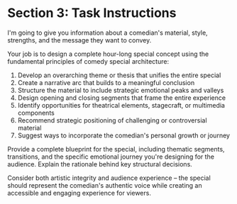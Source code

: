# Section 3: Task Instructions

I'm going to give you information about a comedian's material, style, strengths, and the message they want to convey.

Your job is to design a complete hour-long special concept using the fundamental principles of comedy special architecture:

1. Develop an overarching theme or thesis that unifies the entire special
2. Create a narrative arc that builds to a meaningful conclusion
3. Structure the material to include strategic emotional peaks and valleys
4. Design opening and closing segments that frame the entire experience
5. Identify opportunities for theatrical elements, stagecraft, or multimedia components
6. Recommend strategic positioning of challenging or controversial material
7. Suggest ways to incorporate the comedian's personal growth or journey

Provide a complete blueprint for the special, including thematic segments, transitions, and the specific emotional journey you're designing for the audience. Explain the rationale behind key structural decisions.

Consider both artistic integrity and audience experience – the special should represent the comedian's authentic voice while creating an accessible and engaging experience for viewers.